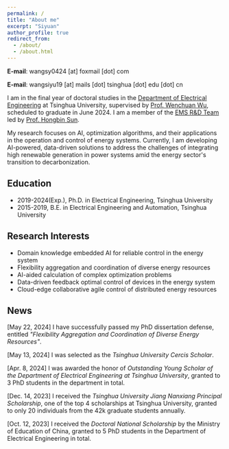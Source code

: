 ```yaml
---
permalink: /
title: "About me"
excerpt: "Siyuan"
author_profile: true
redirect_from: 
  - /about/
  - /about.html
---
```


**E-mail**: wangsy0424 [at] foxmail [dot] com

**E-mail**: wangsiyu19 [at] mails [dot] tsinghua [dot] edu [dot] cn

I am in the final year of doctoral studies in the [Department of Electrical Engineering](https://www.eea.tsinghua.edu.cn/en/index.htm) at Tsinghua University, supervised by [Prof. Wenchuan Wu](https://www.eea.tsinghua.edu.cn/en/faculties/wuwench.htm), scheduled to graduate in June 2024. I am a member of the [EMS R&D Team](https://www.eea.tsinghua.edu.cn/en/info/1009/1780.htm) led by [Prof. Hongbin Sun](https://www.eea.tsinghua.edu.cn/en/faculties/shb.htm).

My research focuses on AI, optimization algorithms, and their applications in the operation and control of energy systems. Currently, I am developing AI-powered, data-driven solutions to address the challenges of integrating high renewable generation in power systems amid the energy sector's transition to decarbonization.


## Education
* 2019-2024(Exp.), Ph.D. in Electrical Engineering, Tsinghua University
* 2015-2019, B.E. in Electrical Engineering and Automation, Tsinghua University

## Research Interests
* Domain knowledge embedded AI for reliable control in the energy system
* Flexibility aggregation and coordination of diverse energy resources
* AI-aided calculation of complex optimization problems
* Data-driven feedback optimal control of devices in the energy system
* Cloud-edge collaborative agile control of distributed energy resources

## News
[May 22, 2024] I have successfully passed my PhD dissertation defense, entitled *"Flexibility Aggregation and Coordination of Diverse Energy Resources"*.

[May 13, 2024] I was selected as the *Tsinghua University Cercis Scholar*.

[Apr. 8, 2024] I was awarded the honor of *Outstanding Young Scholar of the Department of Electrical Engineering at Tsinghua University*, granted to 3 PhD students in the department in total.

[Dec. 14, 2023] I received the *Tsinghua University Jiang Nanxiang Principal Scholarship*, one of the top 4 scholarships at Tsinghua University, granted to only 20 individuals from the 42k graduate students annually.

[Oct. 12, 2023] I received the *Doctoral National Scholarship* by the Ministry of Education of China, granted to 5 PhD students in the Department of Electrical Engineering in total.




